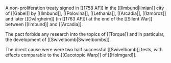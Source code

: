A non-proliferation treaty signed in [[1758 AF]] in the [[Ilmbund|Ilmian]] city of [[Gabel]] by [[Ilmbund]], [[Polovina]], [[Lethania]], [[Arcadia]], [[Izmoroz]] and later [[Dvårgheim]] (in [[1763 AF]]) at the end of the [[Silent War]] between [[Ilmbund]] and [[Arcadia]].

The pact forbids any research into the topics of [[Torque]] and in particular, the development of [[Swivelbomb|Swivelbombs]]. 

The direct cause were were two half successful [[Swivelbomb]] tests, with effects comparable to the [[Cacotopic Warp]] of [[Holmgard]].